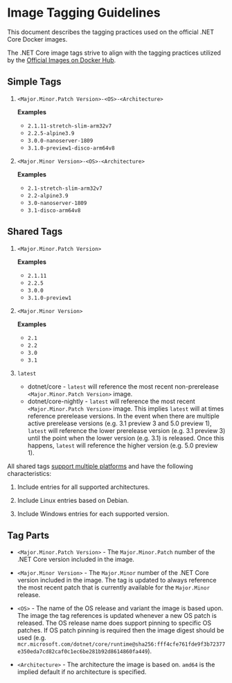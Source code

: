 # Image Tagging Guidelines

This document describes the tagging practices used on the official .NET Core Docker images.

The .NET Core image tags strive to align with the tagging practices utilized by the [Official Images on Docker Hub](https://hub.docker.com/search?q=&type=image&image_filter=official).

## Simple Tags

1. `<Major.Minor.Patch Version>-<OS>-<Architecture>`

    **Examples**

    * `2.1.11-stretch-slim-arm32v7`
    * `2.2.5-alpine3.9`
    * `3.0.0-nanoserver-1809`
    * `3.1.0-preview1-disco-arm64v8`

1. `<Major.Minor Version>-<OS>-<Architecture>`

    **Examples**

    * `2.1-stretch-slim-arm32v7`
    * `2.2-alpine3.9`
    * `3.0-nanoserver-1809`
    * `3.1-disco-arm64v8`

## Shared Tags

1. `<Major.Minor.Patch Version>`

    **Examples**

    * `2.1.11`
    * `2.2.5`
    * `3.0.0`
    * `3.1.0-preview1`

1. `<Major.Minor Version>`

    **Examples**

    * `2.1`
    * `2.2`
    * `3.0`
    * `3.1`

1. `latest`

    * dotnet/core - `latest` will reference the most recent non-prerelease `<Major.Minor.Patch Version>` image.
    * dotnet/core-nightly - `latest` will reference the most recent `<Major.Minor.Patch Version>` image.  This implies `latest` will at times reference prerelease versions.  In the event when there are multiple active prerelease versions (e.g. 3.1 preview 3 and 5.0 preview 1), `latest` will reference the lower prerelease version (e.g. 3.1 preview 3) until the point when the lower version (e.g. 3.1) is released.  Once this happens, `latest` will reference the higher version (e.g. 5.0 preview 1).

All shared tags [support multiple platforms](https://blog.docker.com/2017/09/docker-official-images-now-multi-platform/) and have the following characteristics:

1. Include entries for all supported architectures.

1. Include Linux entries based on Debian.

1. Include Windows entries for each supported version.

## Tag Parts

* `<Major.Minor.Patch Version>` - The `Major.Minor.Patch` number of the .NET Core version included in the image.

* `<Major.Minor Version>` - The `Major.Minor` number of the .NET Core version included in the image.  The tag is updated to always reference the most recent patch that is currently available for the `Major.Minor` release.

* `<OS>` - The name of the OS release and variant the image is based upon.  The image the tag references is updated whenever a new OS patch is released.  The OS release name does support pinning to specific OS patches.  If OS patch pinning is required then the image digest should be used (e.g. `mcr.microsoft.com/dotnet/core/runtime@sha256:fff4cfe761fde9f3b72377e350eda7cd82caf0c1ec6be281b92d8614860fa449`).

* `<Architecture>` - The architecture the image is based on.  `amd64` is the implied default if no architecture is specified.
